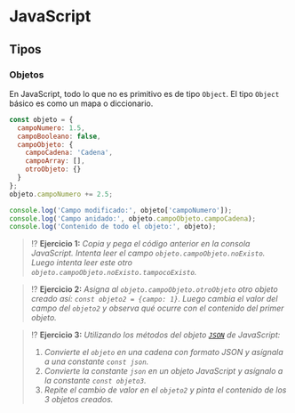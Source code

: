 # JavaScript
## Tipos

### Objetos

En JavaScript, todo lo que no es primitivo es de tipo `Object`. El tipo `Object` básico es como un mapa o diccionario.

```js
const objeto = {
  campoNumero: 1.5,
  campoBooleano: false,
  campoObjeto: {
    campoCadena: 'Cadena',
    campoArray: [],
    otroObjeto: {}
  }
};
objeto.campoNumero += 2.5;

console.log('Campo modificado:', objeto['campoNumero']);
console.log('Campo anidado:', objeto.campoObjeto.campoCadena);
console.log('Contenido de todo el objeto:', objeto);
```

> ⁉️ **Ejercicio 1:** _Copia y pega el código anterior en la consola JavaScript. Intenta leer el campo `objeto.campoObjeto.noExisto`. Luego intenta leer este otro `objeto.campoObjeto.noExisto.tampocoExisto`._

> ⁉️ **Ejercicio 2:** _Asigna al `objeto.campoObjeto.otroObjeto` otro objeto creado así: `const objeto2 = {campo: 1}`. Luego cambia el valor del campo del `objeto2` y observa qué ocurre con el contenido del primer objeto._

> ⁉️ **Ejercicio 3:** _Utilizando los métodos del objeto [`JSON`](https://developer.mozilla.org/en-US/docs/Web/JavaScript/Reference/Global_Objects/JSON#static_methods) de JavaScript:_
> 1. _Convierte el `objeto` en una cadena con formato JSON y asígnala a una constante `const json`._
> 1. _Convierte la constante `json` en un objeto JavaScript y asígnalo a la constante `const objeto3`._
> 1. _Repite el cambio de valor en el `objeto2` y pinta el contenido de los 3 objetos creados._